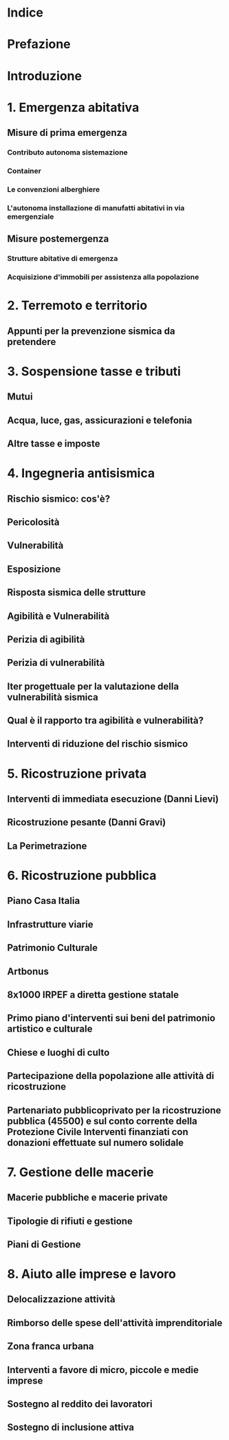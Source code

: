 # Indice
# Prefazione
# Introduzione
# 1. Emergenza abitativa
## Misure di prima emergenza
### Contributo autonoma sistemazione
### Container
### Le convenzioni alberghiere
### L'autonoma installazione di manufatti abitativi in via emergenziale
## Misure postemergenza
### Strutture abitative di emergenza
### Acquisizione d'immobili per assistenza alla popolazione

# 2. Terremoto e territorio
## Appunti per la prevenzione sismica da pretendere

# 3. Sospensione tasse e tributi
## Mutui
## Acqua, luce, gas, assicurazioni e telefonia
## Altre tasse e imposte

# 4. Ingegneria antisismica
## Rischio sismico: cos'è?

## Pericolosità

## Vulnerabilità

## Esposizione

## Risposta sismica delle strutture

## Agibilità e Vulnerabilità

## Perizia di agibilità

## Perizia di vulnerabilità

## Iter progettuale per la valutazione della vulnerabilità sismica

## Qual è il rapporto tra agibilità e vulnerabilità?

## Interventi di riduzione del rischio sismico

# 5. Ricostruzione privata

## Interventi di immediata esecuzione (Danni Lievi)

## Ricostruzione pesante (Danni Gravi)

## La Perimetrazione

# 6. Ricostruzione pubblica 

## Piano Casa Italia

## Infrastrutture viarie

## Patrimonio Culturale

## Artbonus

## 8x1000 IRPEF a diretta gestione statale

## Primo piano d'interventi sui beni del patrimonio artistico e culturale

## Chiese e luoghi di culto

## Partecipazione della popolazione alle attività di ricostruzione

## Partenariato pubblicoprivato per la ricostruzione pubblica (45500) e sul conto corrente della Protezione Civile Interventi finanziati con donazioni effettuate sul numero solidale

# 7. Gestione delle macerie

## Macerie pubbliche e macerie private

## Tipologie di rifiuti e gestione

## Piani di Gestione

# 8. Aiuto alle imprese e lavoro 

## Delocalizzazione attività

## Rimborso delle spese dell'attività imprenditoriale

## Zona franca urbana

## Interventi a favore di micro, piccole e medie imprese

## Sostegno al reddito dei lavoratori

## Sostegno di inclusione attiva